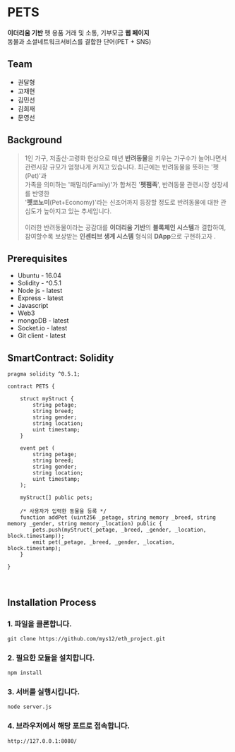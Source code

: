 # PETS
**이더리움 기반** 펫 용품 거래 및 소통, 기부모금 **웹 페이지** <br>
동물과 소셜네트워크서비스를 결합한 단어(PET + SNS)


## Team
* 권달형
* 고재현
* 김민선
* 김희재
* 문영선


## Background
> 1인 가구, 저출산·고령화 현상으로 매년 **반려동물**을 키우는 가구수가 늘어나면서 <br>
관련시장 규모가 엄청나게 커지고 있습니다. 최근에는 반려동물을 뜻하는 '펫(Pet)'과 <br>
가족을 의미하는 '패밀리(Family)'가 합쳐진 '**펫팸족**', 반려동물 관련시장 성장세를 반영한 <br>
'**펫코노미**(Pet+Economy)'라는 신조어까지 등장할 정도로 반려동물에 대한 관심도가 높아지고 있는 추세입니다. <br><br>
이러한 반려동물이라는 공감대를 **이더리움 기반**의 **블록체인 시스템**과 결합하여, <br>
참여할수록 보상받는 **인센티브 생계 시스템** 형식의 **DApp**으로 구현하고자 .


## Prerequisites
* Ubuntu - 16.04
* Solidity - ^0.5.1
* Node js - latest
* Express - latest
* Javascript
* Web3
* mongoDB - latest
* Socket.io - latest
* Git client - latest


## SmartContract: Solidity
```solidity
pragma solidity ^0.5.1;

contract PETS {

    struct myStruct {
        string petage;
        string breed;
        string gender;
        string location;
        uint timestamp;
    }
    
    event pet (
        string petage;
        string breed;
        string gender;
        string location;
        uint timestamp;
    );
        
    myStruct[] public pets;
    
    /* 사용자가 입력한 동물을 등록 */
    function addPet (uint256 _petage, string memory _breed, string memory _gender, string memory _location) public {
        pets.push(myStruct(_petage, _breed, _gender, _location, block.timestamp));
        emit pet(_petage, _breed, _gender, _location, block.timestamp);
    }
    
}
```
<br>


## Installation Process
### 1. 파일을 클론합니다.
```
git clone https://github.com/mys12/eth_project.git
```

### 2. 필요한 모듈을 설치합니다.
```
npm install
```

### 3. 서버를 실행시킵니다.
```
node server.js
```

### 4. 브라우저에서 해당 포트로 접속합니다.
```
http://127.0.0.1:8080/
```
<br>
